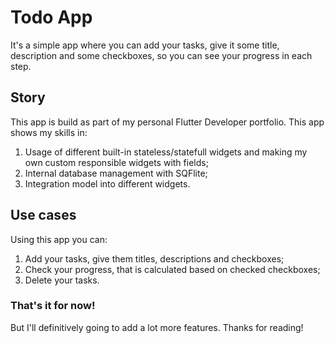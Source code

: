 # Todo App

It's a simple app where you can add your tasks, give it some title, description and some checkboxes, so you can see your progress in each step.

## Story

This app is build as part of my personal Flutter Developer portfolio. This app shows my skills in:

 1. Usage of different built-in stateless/statefull widgets and making my own custom responsible widgets with fields;
 2. Internal database management with SQFlite;
 3. Integration model into different widgets.
 
## Use cases
 
Using this app you can:

 1. Add your tasks, give them titles, descriptions and checkboxes;
 2. Check your progress, that is calculated based on checked checkboxes;
 3. Delete your tasks.

### That's it for now!

But I'll definitively going to add a lot more features.
Thanks for reading!
